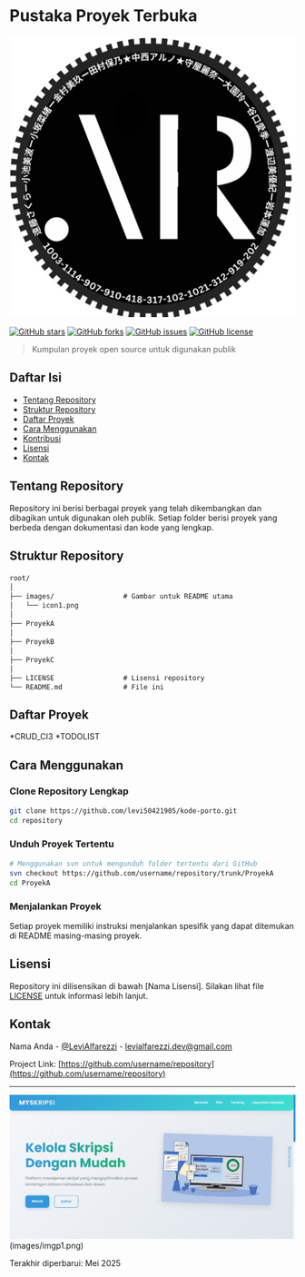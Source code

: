 # Pustaka Proyek Terbuka

![Logo](images/icon1.png)

[![GitHub stars](https://img.shields.io/github/stars/levi50421905/kode-porto?style=flat-square)](https://github.com/levi50421905/kode-porto/stargazers)
[![GitHub forks](https://img.shields.io/github/forks/levi50421905/kode-porto?style=flat-square)](https://github.com/levi50421905/kode-porto/network/members)
[![GitHub issues](https://img.shields.io/github/issues/levi50421905/kode-porto?style=flat-square)](https://github.com/levi50421905/kode-porto/issues)
[![GitHub license](https://img.shields.io/github/license/levi50421905/kode-porto?style=flat-square)](https://github.com/levi50421905/kode-porto/blob/main/LICENSE)

> Kumpulan proyek open source untuk digunakan publik

## Daftar Isi

- [Tentang Repository](#tentang-repository)
- [Struktur Repository](#struktur-repository)
- [Daftar Proyek](#daftar-proyek)
- [Cara Menggunakan](#cara-menggunakan)
- [Kontribusi](#kontribusi)
- [Lisensi](#lisensi)
- [Kontak](#kontak)

## Tentang Repository

Repository ini berisi berbagai proyek yang telah dikembangkan dan dibagikan untuk digunakan oleh publik. Setiap folder berisi proyek yang berbeda dengan dokumentasi dan kode yang lengkap.

## Struktur Repository

```
root/
│
├── images/                 # Gambar untuk README utama
│   └── icon1.png
│
├── ProyekA
│
├── ProyekB
│
├── ProyekC
│
├── LICENSE                 # Lisensi repository
└── README.md               # File ini
```

## Daftar Proyek

*CRUD_CI3
*TODOLIST

## Cara Menggunakan

### Clone Repository Lengkap

```bash
git clone https://github.com/levi50421905/kode-porto.git
cd repository
```

### Unduh Proyek Tertentu

```bash
# Menggunakan svn untuk mengunduh folder tertentu dari GitHub
svn checkout https://github.com/username/repository/trunk/ProyekA
cd ProyekA
```

### Menjalankan Proyek

Setiap proyek memiliki instruksi menjalankan spesifik yang dapat ditemukan di README masing-masing proyek.

## Lisensi

Repository ini dilisensikan di bawah [Nama Lisensi]. Silakan lihat file [LICENSE](LICENSE) untuk informasi lebih lanjut.

## Kontak

Nama Anda - [@LeviAlfarezzi](https://instagram.com/levialfrz_) - levialfarezzi.dev@gmail.com

Project Link: [https://github.com/username/repository](https://github.com/username/repository)

---

![Showcase](images/myskripsiss.png)(images/imgp1.png)

Terakhir diperbarui: Mei 2025

